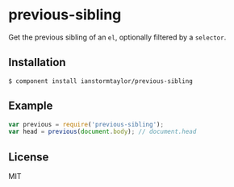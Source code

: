 
# previous-sibling

  Get the previous sibling of an `el`, optionally filtered by a `selector`.

## Installation

    $ component install ianstormtaylor/previous-sibling

## Example
  
```js
var previous = require('previous-sibling');
var head = previous(document.body); // document.head
```

## License

  MIT
